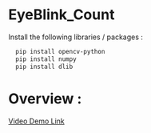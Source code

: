 # EyeBlink_Count

Install the following libraries / packages :

```bash
  pip install opencv-python
  pip install numpy
  pip install dlib
```

# Overview :

[Video Demo Link](https://github.com/user-attachments/assets/c9ddf303-a5c4-4954-9dcf-eb2f71997507)

